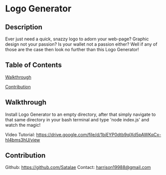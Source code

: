# Logo Generator

## Description
Ever just need a quick, snazzy logo to adorn your web-page? Graphic design not your passion? Is your wallet not a passion either? Well if any of those are the case then look no further than this Logo Generator!

## Table of Contents

[Walkthrough](#walkthrough)

[Contribution](#contribution)

## Walkthrough

Install Logo Generator to an empty directory, after that simply navigate to that same directory in your bash terminal and type 'node index.js' and watch the magic!

Video Tutorial: 
https://drive.google.com/file/d/1bjEYP0dtb9qlXd5pAWKqCx-hI4bms3hU/view

## Contribution

Github: https://github.com/Satalae
Contact: harrison19988@gmail.com